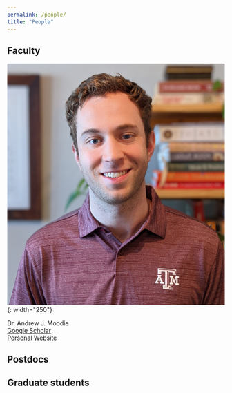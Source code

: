 ```yaml
---
permalink: /people/
title: "People"
---
```



<!-- need to get everyone in here as a list with pictures and half-sentence description of their project. -->

## Faculty

![alt](/assets/images/people_images/moodie_2022_tamu_lowres.jpg){: width="250"}

Dr. Andrew J. Moodie\
[Google Scholar](https://scholar.google.com/citations?user=8wtbbNsAAAAJ)\
[Personal Website](https://andrewjmoodie.com)


## Postdocs


## Graduate students





<!-- ## Former members -->
<!-- None yet. Will be a table of name, position, dates, and "now at" -->
